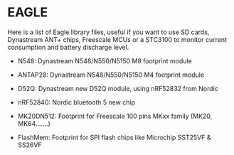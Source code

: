 # EAGLE

Here is a list of Eagle library files, useful if you want to use SD cards, Dynastream ANT+ chips, Freescale MCUs or a STC3100 to monitor current consumption and battery discharge level.

- N548: Dynastream N548/N550/N5150 M8 footprint module
- ANTAP28: Dynastream N548/N550/N5150 M4 footprint module
- D52Q: Dynastream new D52Q module, using nRF52832 from Nordic
- nRF52840: Nordic bluetooth 5 new chip
- MK20DN512: Footprint for Freescale 100 pins MKxx family (MK20, MK64.......)

- FlashMem: Footprint for SPI flash chips like Microchip SST25VF & SS26VF
